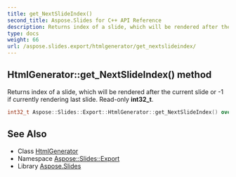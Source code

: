 ```yaml
---
title: get_NextSlideIndex()
second_title: Aspose.Slides for C++ API Reference
description: Returns index of a slide, which will be rendered after the current slide or -1 if currently rendering last slide. Read-only int32_t.
type: docs
weight: 66
url: /aspose.slides.export/htmlgenerator/get_nextslideindex/
---
```

## HtmlGenerator::get_NextSlideIndex() method


Returns index of a slide, which will be rendered after the current slide or -1 if currently rendering last slide. Read-only **int32_t**.

```cpp
int32_t Aspose::Slides::Export::HtmlGenerator::get_NextSlideIndex() override
```

## See Also

* Class [HtmlGenerator](../)
* Namespace [Aspose::Slides::Export](../../)
* Library [Aspose.Slides](../../../)